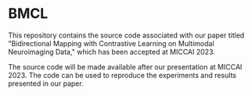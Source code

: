 # BMCL
This repository contains the source code associated with our paper titled "Bidirectional Mapping with Contrastive Learning on Multimodal Neuroimaging Data," which has been accepted at MICCAI 2023.

The source code will be made available after our presentation at MICCAI 2023. The code can be used to reproduce the experiments and results presented in our paper.

